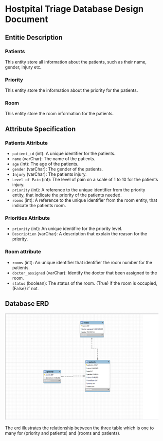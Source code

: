 # Hostpital Triage Database Design Document

## Entitie Description
### Patients 
This entity store all information about the patients, such as their name, gender, injury etc.

### Priority
This entity store the information about the priority for the patients.

### Room
This entity store the room information for the patients.

## Attribute Specification
### Patients Attribute
- `patient_id` (int): A unique identifier for the patients.
- `name` (varChar): The name of the patients.
- `age` (int): The age of the patients.
- `gender` (varChar): The gender of the patients.
- `Injury` (varChar): The patients injury.
- `Level of Pain` (int): The level of pain on a scale of 1 to 10 for the patients injury.
- `priority` (int): A reference to the unique identifier from the priority entity, that indicate the priority of the patients needed.
- `rooms` (int): A reference to the unique identifier from the room entity, that indicate the patients room.
### Priorities Attribute
- `priority` (int): An unique identifire for the priority level.
- `Description` (varChar): A description that explain the reason for the priority.

### Room attribute
- `rooms` (int): An unique identifier that identifier the room number for the patients.
- `doctor_assigned` (varChar): Identify the doctor that been assigned to the room.
- `status` (boolean): The status of the room. (True) if the room is occupied, (False) if not.

## Database ERD
![Database Schema](erd.png)

The erd illustrates the relationship between the three table which is one to many for (priority and patients) and (rooms and patients).